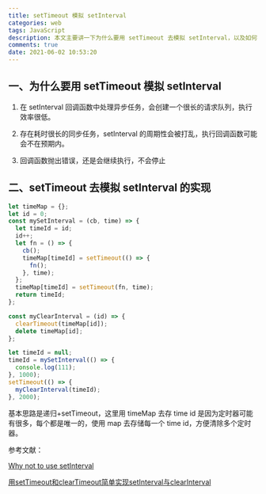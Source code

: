 ```yaml
---
title: setTimeout 模拟 setInterval
categories: web
tags: JavaScript
description: 本文主要讲一下为什么要用 setTimeout 去模拟 setInterval，以及如何实现
comments: true
date: 2021-06-02 10:53:20
---
```

## 一、为什么要用 setTimeout 模拟 setInterval

1. 在 setInterval 回调函数中处理异步任务，会创建一个很长的请求队列，执行效率很低。

2. 存在耗时很长的同步任务，setInterval 的周期性会被打乱，执行回调函数可能会不在预期内。
   
3. 回调函数抛出错误，还是会继续执行，不会停止

## 二、setTimeout 去模拟 setInterval 的实现

```js
let timeMap = {};
let id = 0; 
const mySetInterval = (cb, time) => {
  let timeId = id;
  id++; 
  let fn = () => {
    cb();
    timeMap[timeId] = setTimeout(() => {
      fn();
    }, time);
  };
  timeMap[timeId] = setTimeout(fn, time);
  return timeId; 
};

const myClearInterval = (id) => {
  clearTimeout(timeMap[id]); 
  delete timeMap[id];
};

let timeId = null;
timeId = mySetInterval(() => {
  console.log(111);
}, 1000);
setTimeout(() => {
  myClearInterval(timeId);
}, 2000);
```

基本思路是递归+setTimeout，这里用 timeMap 去存 time id 是因为定时器可能有很多，每个都是唯一的，使用 map 去存储每一个 time id，方便清除多个定时器。

参考文献：

[Why not to use setInterval](https://dev.to/akanksha_9560/why-not-to-use-setinterval--2na9)

[用setTimeout和clearTimeout简单实现setInterval与clearInterval](https://juejin.cn/post/6844903839934447629)
